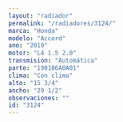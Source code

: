 ```yaml
---
layout: "radiador"
permalink: "/radiadores/3124/"
marca: "Honda"
modelo: "Accord"
ano: "2019"
motor: "L4 1.5 2.0"
transmision: "Automática"
parte: "190106A0A01"
clima: "Con clima"
alto: "15 3/4"
ancho: "29 1/2"
observaciones: ""
id: "3124"
---
```



